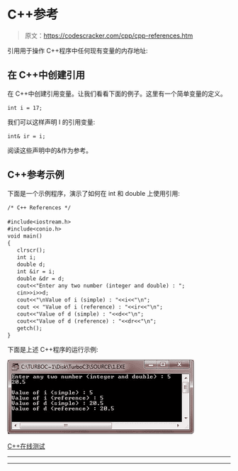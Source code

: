 # C++参考

> 原文：<https://codescracker.com/cpp/cpp-references.htm>

引用用于操作 C++程序中任何现有变量的内存地址:

## 在 C++中创建引用

在 C++中创建引用变量。让我们看看下面的例子。这里有一个简单变量的定义。

```
int i = 17;
```

我们可以这样声明 I 的引用变量:

```
int& ir = i;
```

阅读这些声明中的&作为参考。

## C++参考示例

下面是一个示例程序，演示了如何在 int 和 double 上使用引用:

```
/* C++ References */

#include<iostream.h>
#include<conio.h>
void main()
{
   clrscr();
   int i;
   double d;
   int &ir = i;
   double &dr = d;
   cout<<"Enter any two number (integer and double) : ";
   cin>>i>>d;
   cout<<"\nValue of i (simple) : "<<i<<"\n";
   cout << "Value of i (reference) : "<<ir<<"\n";
   cout<<"Value of d (simple) : "<<d<<"\n";
   cout<<"Value of d (reference) : "<<dr<<"\n";
   getch();
}
```

下面是上述 C++程序的运行示例:

![c++ references](img/c87b2b18a370a642ead7b55baa064265.png)

[C++在线测试](/exam/showtest.php?subid=3)

* * *

* * *